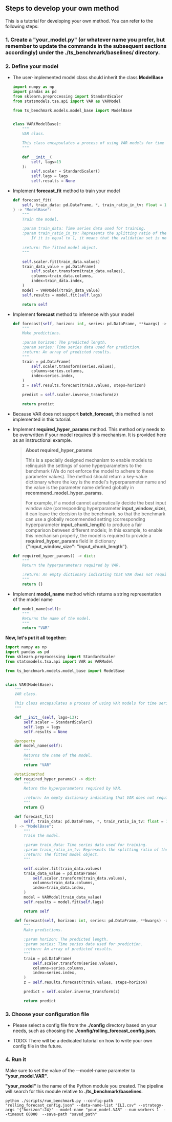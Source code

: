 ## Steps to develop your own method 

This is a tutorial for developing your own method.  You can refer to the following steps:



### 1. Create a "your_model.py" (or whatever name you prefer, but remember to update the commands in the subsequent sections accordingly) under the ./ts_benchmark/baselines/ directory.



### 2. Define your model

- The user-implemented model class should inherit the class **ModelBase**

  ```python
  import numpy as np
  import pandas as pd
  from sklearn.preprocessing import StandardScaler
  from statsmodels.tsa.api import VAR as VARModel
  
  from ts_benchmark.models.model_base import ModelBase
  
  
  class VAR(ModelBase):
      """
      VAR class.
  
      This class encapsulates a process of using VAR models for time series prediction.
      """
  
      def __init__(
          self, lags=13
      ):
          self.scaler = StandardScaler()
          self.lags = lags
          self.results = None
  ```

- Implement  **forecast_fit**  method to train your model

  ```python
  def forecast_fit(
      self, train_data: pd.DataFrame, *, train_ratio_in_tv: float = 1.0, **kwargs
  ) -> "ModelBase":
      """
      Train the model.
  
      :param train_data: Time series data used for training.
      :param train_ratio_in_tv: Represents the splitting ratio of the training set validation set.
          If it is equal to 1, it means that the validation set is not partitioned.
  		
      :return: The fitted model object.
      """
  
      self.scaler.fit(train_data.values)
      train_data_value = pd.DataFrame(
          self.scaler.transform(train_data.values),
          columns=train_data.columns,
          index=train_data.index,
      )
      model = VARModel(train_data_value)
      self.results = model.fit(self.lags)
  
      return self
  ```

- Implement **forecast** method to inference with your model

  ```python
  def forecast(self, horizon: int, series: pd.DataFrame, **kwargs) -> np.ndarray:
      """
      Make predictions.
  
      :param horizon: The predicted length.
      :param series: Time series data used for prediction.
      :return: An array of predicted results.
      """
      train = pd.DataFrame(
          self.scaler.transform(series.values),
          columns=series.columns,
          index=series.index,
      )
      z = self.results.forecast(train.values, steps=horizon)
  
      predict = self.scaler.inverse_transform(z)
  
      return predict
  ```

- Because VAR does not support **batch_forecast**, this method is not implemented in this tutorial.

- Implement **required_hyper_params** method.  This method only needs to be overwritten if your model requires this mechanism. It is provided here as an instructional example.

  > **About required_hyper_params**
  >
  > This is a specially designed mechanism to enable models to relinquish the settings of some hyperparameters to the benchmark (We do not enforce the model to adhere to these parameter values). The method should return a key-value dictionary where the key is the model's hyperparameter name and the value is the parameter name defined globally in **recommend_model_hyper_params**. 
  >
  > For example, if a model cannot automatically decide the best input window size (corresponding hyperparameter **input_window_size**), it can leave the decision to the benchmark, so that the benchmark can use a globally recommended setting (corresponding hyperparameter **input_chunk_length**) to produce a fair comparison between different models;
  >  In this example, to enable this mechanism properly, the model is required to provide a **required_hyper_params** field in dictionary **{"input_window_size": "input_chunk_length"}**.

  ```python
  def required_hyper_params() -> dict:
      """
      Return the hyperparameters required by VAR.
  
      :return: An empty dictionary indicating that VAR does not require additional hyperparameters.
      """
      return {}
  ```

- Implement **model_name** method which returns a string representation of the model name

  ```python
  def model_name(self):
      """
      Returns the name of the model.
      """
      return "VAR"
  ```



**Now, let's put it all together:**

```python
import numpy as np
import pandas as pd
from sklearn.preprocessing import StandardScaler
from statsmodels.tsa.api import VAR as VARModel

from ts_benchmark.models.model_base import ModelBase


class VAR(ModelBase):
    """
    VAR class.

    This class encapsulates a process of using VAR models for time series prediction.
    """

    def __init__(self, lags=13):
        self.scaler = StandardScaler()
        self.lags = lags
        self.results = None

    @property
    def model_name(self):
        """
        Returns the name of the model.
        """
        return "VAR"

    @staticmethod
    def required_hyper_params() -> dict:
        """
        Return the hyperparameters required by VAR.

        :return: An empty dictionary indicating that VAR does not require additional hyperparameters.
        """
        return {}

    def forecast_fit(
        self, train_data: pd.DataFrame, *, train_ratio_in_tv: float = 1.0, **kwargs
    ) -> "ModelBase":
        """
        Train the model.

        :param train_data: Time series data used for training.
        :param train_ratio_in_tv: Represents the splitting ratio of the training set validation set. If it is equal to 1, it means that the validation set is not partitioned.
        :return: The fitted model object.
        """

        self.scaler.fit(train_data.values)
        train_data_value = pd.DataFrame(
            self.scaler.transform(train_data.values),
            columns=train_data.columns,
            index=train_data.index,
        )
        model = VARModel(train_data_value)
        self.results = model.fit(self.lags)

        return self

    def forecast(self, horizon: int, series: pd.DataFrame, **kwargs) -> np.ndarray:
        """
        Make predictions.

        :param horizon: The predicted length.
        :param series: Time series data used for prediction.
        :return: An array of predicted results.
        """
        train = pd.DataFrame(
            self.scaler.transform(series.values),
            columns=series.columns,
            index=series.index,
        )
        z = self.results.forecast(train.values, steps=horizon)

        predict = self.scaler.inverse_transform(z)

        return predict
```



### 3. Choose your configuration file

  - Please select a config file from the **./config** directory based on your needs, such as choosing the **./config/rolling_forecast_config.json**.

  - TODO:  There will be a dedicated tutorial on how to write your own config file in the future.

    

### 4. Run it

Make sure to set the value of the --model-name parameter to **"your_model.VAR\"**.

**"your_model"** is the name of the Python module you created. The pipeline will search for this module relative to **./ts_benchmark/baselines**.

```shell
python ./scripts/run_benchmark.py --config-path "rolling_forecast_config.json" --data-name-list "ILI.csv" --strategy-args '{"horizon":24}' --model-name "your_model.VAR" --num-workers 1  --timeout 60000  --save-path "saved_path"
```